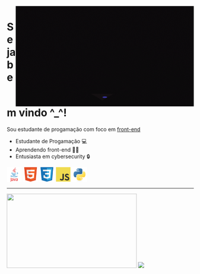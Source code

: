 <img src="banner.gif" widfh="325" align="right">

# Seja bem vindo ^_^!
Sou estudante de progamação com foco em [front-end](https://www.google.com/search?client=opera-gx&q=google&sourceid=opera&ie=UTF-8&oe=UTF-8)

- Estudante de Progamação  💻 
- Aprendendo front-end 👩‍💻
- Entusiasta em cybersecurity 🔒 </br>

<div>
  
<img src="https://github.com/devicons/devicon/blob/master/icons/java/java-original-wordmark.svg" title="java" alt="java" widft="40" height="40"> 
<img src="https://github.com/devicons/devicon/blob/master/icons/html5/html5-original.svg" title="html" alt="css" widft="40" height="40">
<img src="https://github.com/devicons/devicon/blob/master/icons/css3/css3-original.svg" title="css" alt="css" widft="40" height="40">
<img src="https://github.com/devicons/devicon/blob/master/icons/javascript/javascript-original.svg" title="js" alt="js" widft="40" height="40">
<img src="https://github.com/devicons/devicon/blob/master/icons/python/python-original.svg" title="python" alt="python" widft="40" height="40">

<div/>
  
---

<div alingn="left">
  <img height="200em" width="350em" src="https://github-readme-stats.vercel.app/api/top-langs/?username=AndreDcode&show_icons=true&theme=tokyonight&cont_private=true" />
  <img height="150em" src="https://github-readme-stats.vercel.app/api?username=AndreDcode&count_private=true&theme=tokyonight&cont_private=true"/>
</div>



